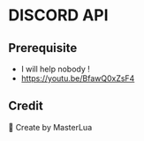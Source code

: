 # DISCORD API

## Prerequisite
- I will help nobody !
- https://youtu.be/BfawQ0xZsF4

## Credit
💖 Create by MasterLua

